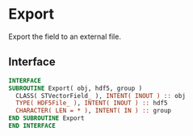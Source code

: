 # Export

Export the field to an external file.

## Interface

```fortran
INTERFACE
SUBROUTINE Export( obj, hdf5, group )
  CLASS( STVectorField_ ), INTENT( INOUT ) :: obj
  TYPE( HDF5File_ ), INTENT( INOUT ) :: hdf5
  CHARACTER( LEN = * ), INTENT( IN ) :: group
END SUBROUTINE Export
END INTERFACE
```
